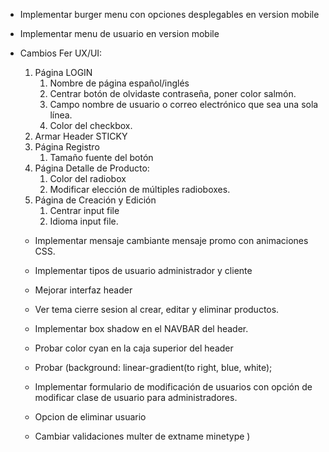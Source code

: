 - Implementar burger menu con opciones desplegables en version mobile

- Implementar menu de usuario en version mobile

- Cambios Fer UX/UI:
    1) Página LOGIN
        1) Nombre de página español/inglés
        2) Centrar botón de olvidaste contraseña, poner color salmón.
        3) Campo nombre de usuario o correo electrónico que sea una sola línea.
        4) Color del checkbox.
    2) Armar Header STICKY
    3) Página Registro
        1) Tamaño fuente del botón
    4) Página Detalle de Producto:
        1) Color del radiobox
        2) Modificar elección de múltiples radioboxes.
    5) Página de Creación y Edición
        1) Centrar input file
        2) Idioma input file.    
    
    - Implementar mensaje cambiante mensaje promo con animaciones CSS. 

    - Implementar tipos de usuario administrador y cliente
    
    - Mejorar interfaz header

    - Ver tema cierre sesion al crear, editar y eliminar productos.

    - Implementar box shadow en el NAVBAR del header.

    - Probar color cyan en la caja superior del header

    - Probar (background: linear-gradient(to right, blue, white);

    - Implementar formulario de modificación de usuarios con opción de modificar clase de usuario para administradores.

    - Opcion de eliminar usuario

    - Cambiar validaciones multer de extname minetype
)